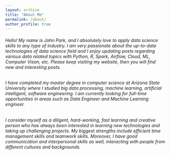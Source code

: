 ```yaml
---
layout: archive
title: "About Me"
permalink: /about/
author_profile: true
---
```


###### Hello! My name is John Park, and I absolutely love to apply data science skills to any type of industry. I am very passionate about the up-to-date technologies of data science field and I enjoy updating posts regarding various data related topics with Python, R, Spark, Airflow, Cloud, ML, Computer Vison, etc. Please keep visiting my website, then you will find new and interesting posts.   
###### I have completed my master degree in computer science at Arizona State University where I studied big data processing, machine learning, artificial intelligent, software engineering. I am currently looking for full-time opportunities in areas such as Data Engineer and Machine Learning engineer.    
###### I consider myself as a diligent, hard-working, fast learning and creative person who has always been interested in learning new technologies and taking up challenging projects. My biggest strengths include efficient time management skills and teamwork skills. Moreover, I have good communication and interpersonal skills as well, interacting with people from different cultures and backgrounds.    

